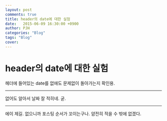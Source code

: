 ```yaml
---
layout: post
comments: true
title: header의 date에 대한 실험
date:   2015-06-09 16:30:00 +0900
author: PJH
categories: "Blog"
tags: "Blog"
cover:
---
```


<h1>
header의 date에 대한 실험
</h1>

헤더에 들어있는 date를 없애도 문제없이 돌아가는지 확인용.

--------

없어도 알아서 날짜 잘 적히네. 굳.

--------

에이 제길. 없으니까 포스팅 순서가 꼬이는구나. 얌전히 적을 수 밖에 없겠다.
